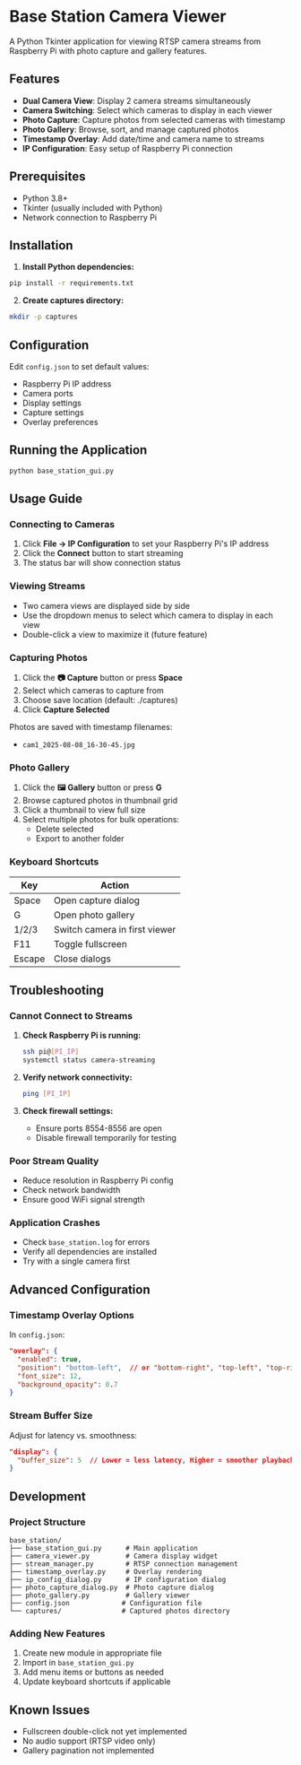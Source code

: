 # Base Station Camera Viewer

A Python Tkinter application for viewing RTSP camera streams from Raspberry Pi with photo capture and gallery features.

## Features

- **Dual Camera View**: Display 2 camera streams simultaneously
- **Camera Switching**: Select which cameras to display in each viewer
- **Photo Capture**: Capture photos from selected cameras with timestamp
- **Photo Gallery**: Browse, sort, and manage captured photos
- **Timestamp Overlay**: Add date/time and camera name to streams
- **IP Configuration**: Easy setup of Raspberry Pi connection

## Prerequisites

- Python 3.8+
- Tkinter (usually included with Python)
- Network connection to Raspberry Pi

## Installation

1. **Install Python dependencies:**
```bash
pip install -r requirements.txt
```

2. **Create captures directory:**
```bash
mkdir -p captures
```

## Configuration

Edit `config.json` to set default values:
- Raspberry Pi IP address
- Camera ports
- Display settings
- Capture settings
- Overlay preferences

## Running the Application

```bash
python base_station_gui.py
```

## Usage Guide

### Connecting to Cameras

1. Click **File → IP Configuration** to set your Raspberry Pi's IP address
2. Click the **Connect** button to start streaming
3. The status bar will show connection status

### Viewing Streams

- Two camera views are displayed side by side
- Use the dropdown menus to select which camera to display in each view
- Double-click a view to maximize it (future feature)

### Capturing Photos

1. Click the **📷 Capture** button or press **Space**
2. Select which cameras to capture from
3. Choose save location (default: ./captures)
4. Click **Capture Selected**

Photos are saved with timestamp filenames:
- `cam1_2025-08-08_16-30-45.jpg`

### Photo Gallery

1. Click the **🖼️ Gallery** button or press **G**
2. Browse captured photos in thumbnail grid
3. Click a thumbnail to view full size
4. Select multiple photos for bulk operations:
   - Delete selected
   - Export to another folder

### Keyboard Shortcuts

| Key | Action |
|-----|--------|
| Space | Open capture dialog |
| G | Open photo gallery |
| 1/2/3 | Switch camera in first viewer |
| F11 | Toggle fullscreen |
| Escape | Close dialogs |

## Troubleshooting

### Cannot Connect to Streams

1. **Check Raspberry Pi is running:**
   ```bash
   ssh pi@[PI_IP]
   systemctl status camera-streaming
   ```

2. **Verify network connectivity:**
   ```bash
   ping [PI_IP]
   ```

3. **Check firewall settings:**
   - Ensure ports 8554-8556 are open
   - Disable firewall temporarily for testing

### Poor Stream Quality

- Reduce resolution in Raspberry Pi config
- Check network bandwidth
- Ensure good WiFi signal strength

### Application Crashes

- Check `base_station.log` for errors
- Verify all dependencies are installed
- Try with a single camera first

## Advanced Configuration

### Timestamp Overlay Options

In `config.json`:
```json
"overlay": {
  "enabled": true,
  "position": "bottom-left",  // or "bottom-right", "top-left", "top-right"
  "font_size": 12,
  "background_opacity": 0.7
}
```

### Stream Buffer Size

Adjust for latency vs. smoothness:
```json
"display": {
  "buffer_size": 5  // Lower = less latency, Higher = smoother playback
}
```

## Development

### Project Structure
```
base_station/
├── base_station_gui.py      # Main application
├── camera_viewer.py         # Camera display widget
├── stream_manager.py        # RTSP connection management
├── timestamp_overlay.py     # Overlay rendering
├── ip_config_dialog.py      # IP configuration dialog
├── photo_capture_dialog.py  # Photo capture dialog
├── photo_gallery.py         # Gallery viewer
├── config.json             # Configuration file
└── captures/               # Captured photos directory
```

### Adding New Features

1. Create new module in appropriate file
2. Import in `base_station_gui.py`
3. Add menu items or buttons as needed
4. Update keyboard shortcuts if applicable

## Known Issues

- Fullscreen double-click not yet implemented
- No audio support (RTSP video only)
- Gallery pagination not implemented
